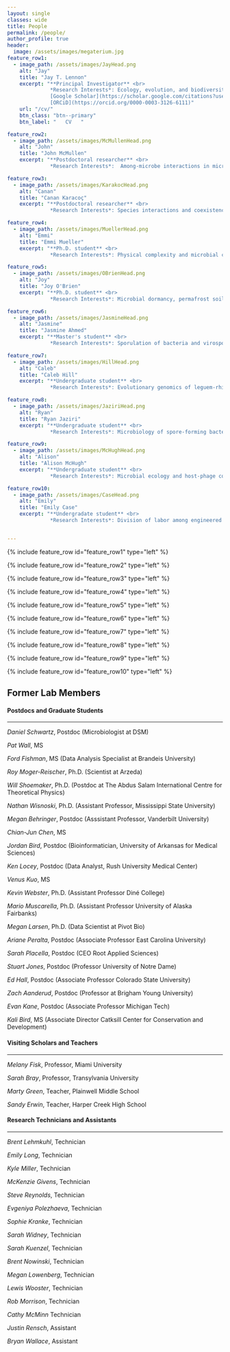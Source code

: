 ```yaml
---
layout: single
classes: wide
title: People
permalink: /people/
author_profile: true
header:
  image: /assets/images/megaterium.jpg
feature_row1:
  - image_path: /assets/images/JayHead.png
    alt: "Jay"
    title: "Jay T. Lennon"
    excerpt: "**Principal Investigator** <br> 
              *Research Interests*: Ecology, evolution, and biodiversity of microbial systems <br>
              [Google Scholar](https://scholar.google.com/citations?user=d-hWatsAAAAJ&hl=en&inst=13098912254855678857) <br>
              [ORCiD](https://orcid.org/0000-0003-3126-6111)"
    url: "/cv/"
    btn_class: "btn--primary"
    btn_label: "   CV   "

feature_row2:
  - image_path: /assets/images/McMullenHead.png
    alt: "John"
    title: "John McMullen"
    excerpt: "**Postdoctoral researcher** <br> 
              *Research Interests*:  Among-microbe interactions in microbiomes, nutritional symbioses, chemical ecology"

feature_row3:
  - image_path: /assets/images/KarakocHead.png
    alt: "Canan"
    title: "Canan Karacoç"
    excerpt: "**Postdoctoral researcher** <br> 
              *Research Interests*: Species interactions and coexistence; eco-evolutionary dynamics; experimental evolution; energy limitation and evolution of dormancy [website](https://canankarakoc.netlify.app/)"

feature_row4:
  - image_path: /assets/images/MuellerHead.png
    alt: "Emmi"
    title: "Emmi Mueller"
    excerpt: "**Ph.D. student** <br> 
              *Research Interests*: Physical complexity and microbial communities [website](https://emmiamueller.weebly.com/)"

feature_row5:
  - image_path: /assets/images/OBrienHead.png
    alt: "Joy"
    title: "Joy O'Brien"
    excerpt: "**Ph.D. student** <br> 
              *Research Interests*: Microbial dormancy, permafrost soils, and global change in the Arctic"

feature_row6:
  - image_path: /assets/images/JasmineHead.png
    alt: "Jasmine"
    title: "Jasmine Ahmed"
    excerpt: "**Master's student** <br> 
              *Research Interests*: Sporulation of bacteria and virospore formation in soils and permafrost"

feature_row7:
  - image_path: /assets/images/HillHead.png
    alt: "Caleb"
    title: "Caleb Hill"
    excerpt: "**Undergraduate student** <br> 
              *Research Interests*: Evolutionary genomics of leguem-rhizobia symbiosis under nitrogen enrichment"

feature_row8:
  - image_path: /assets/images/JaziriHead.png
    alt: "Ryan"
    title: "Ryan Jaziri"
    excerpt: "**Undergraduate student** <br> 
              *Research Interests*: Microbiology of spore-forming bacteria and metabolite exchange among auxotrophs"

feature_row9:
  - image_path: /assets/images/McHughHead.png
    alt: "Alison"
    title: "Alison McHugh"
    excerpt: "**Undergraduate student** <br> 
              *Research Interests*: Microbial ecology and host-phage coevolution across plant and soil habitats "

feature_row10:
  - image_path: /assets/images/CaseHead.png
    alt: "Emily"
    title: "Emily Case"
    excerpt: "**Undergradate student** <br> 
              *Research Interests*: Division of labor among engineered strains of spore-forming bacteria using experimental evolution"


---
```

{% include feature_row id="feature_row1" type="left" %}

{% include feature_row id="feature_row2" type="left" %}

{% include feature_row id="feature_row3" type="left" %}

{% include feature_row id="feature_row4" type="left" %}

{% include feature_row id="feature_row5" type="left" %}

{% include feature_row id="feature_row6" type="left" %}

{% include feature_row id="feature_row7" type="left" %}

{% include feature_row id="feature_row8" type="left" %}

{% include feature_row id="feature_row9" type="left" %}

{% include feature_row id="feature_row10" type="left" %}


## Former Lab Members

#### Postdocs and Graduate Students
---

*Daniel Schwartz*, Postdoc (Microbiologist at DSM)<br>

*Pat Wall*, MS<br>

*Ford Fishman*, MS (Data Analysis Specialist at Brandeis University) <br>

*Roy Moger-Reischer*, Ph.D. (Scientist at Arzeda)<br>

*Will Shoemaker*, Ph.D. (Postdoc at The Abdus Salam International Centre for Theoretical Physics)<br>

*Nathan Wisnoski*, Ph.D. (Assistant Professor, Mississippi State University)<br>

*Megan Behringer*, Postdoc (Asssistant Professor, Vanderbilt University)<br>

*Chian-Jun Chen*, MS<br>

*Jordan Bird*, Postdoc (Bioinformatician, University of Arkansas for Medical Sciences)<br>

*Ken Locey*, Postdoc (Data Analyst, Rush University Medical Center)<br>

*Venus Kuo*, MS<br>

*Kevin Webster*, Ph.D. (Assistant Professor Diné College)<br>

*Mario Muscarella*, Ph.D. (Assistant Professor University of Alaska Fairbanks)<br>

*Megan Larsen*, Ph.D. (Data Scientist at Pivot Bio)<br>

*Ariane Peralta*, Postdoc (Associate Professor East Carolina University)<br>

*Sarah Placella*, Postdoc (CEO Root Applied Sciences)<br>

*Stuart Jones*, Postdoc (Professor University of Notre Dame)<br>

*Ed Hall*, Postdoc (Associate Professor Colorado State University)<br>

*Zach Aanderud*, Postdoc (Professor at Brigham Young University)<br>

*Evan Kane*, Postdoc (Associate Professor Michigan Tech)<br>

*Kali Bird*, MS (Associate Director Catksill Center for Conservation and Development)<br>



#### Visiting Scholars and Teachers
---
*Melany Fisk*, Professor, Miami University<br>

*Sarah Bray*, Professor, Transylvania University<br>

*Marty Green*, Teacher, Plainwell Middle School<br>

*Sandy Erwin*, Teacher, Harper Creek High School<br>



#### Research Technicians and Assistants
---
*Brent Lehmkuhl*, Technician<br>

*Emily Long*, Technician<br>

*Kyle Miller*, Technician<br>

*McKenzie Givens*, Technician<br>

*Steve Reynolds*, Technician<br>

*Evgeniya Polezhaeva*, Technician<br>

*Sophie Kranke*, Technician<br>

*Sarah Widney*, Technician<br>

*Sarah Kuenzel*, Technician<br>

*Brent Nowinski*, Technician<br>

*Megan Lowenberg*, Technician<br>

*Lewis Wooster*, Technician<br>

*Rob Morrison*, Technician<br>

*Cathy McMinn* Technician<br>

*Justin Rensch*, Assistant<br>

*Bryan Wallace*, Assistant<br>